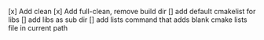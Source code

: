 [x] Add clean
[x] Add full-clean, remove build dir
[] add default cmakelist for libs
[] add libs as sub dir
[] add lists command that adds blank cmake lists file in current path